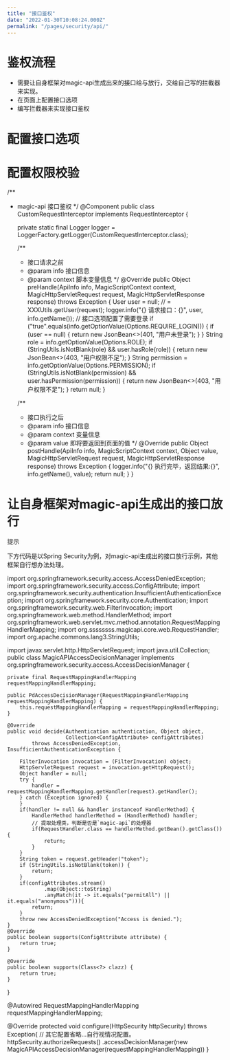 ```yaml
---
title: "接口鉴权"
date: "2022-01-30T10:08:24.000Z"
permalink: "/pages/security/api/"
---
```

# 鉴权流程

 * 需要让自身框架对magic-api生成出来的接口给与放行，交给自己写的拦截器来实现。
 * 在页面上配置接口选项
 * 编写拦截器来实现接口鉴权


# 配置接口选项




# 配置权限校验

/**
 * magic-api 接口鉴权
 */
@Component
public class CustomRequestInterceptor implements RequestInterceptor {

	private static final Logger logger = LoggerFactory.getLogger(CustomRequestInterceptor.class);

	/**
	 * 接口请求之前
	 * @param info	接口信息
	 * @param context	脚本变量信息
	 */
	@Override
	public Object preHandle(ApiInfo info, MagicScriptContext context, MagicHttpServletRequest request, MagicHttpServletResponse response) throws Exception {
		User user = null; // = XXXUtils.getUser(request);
		logger.info("{} 请求接口：{}", user, info.getName());
		// 接口选项配置了需要登录
		if ("true".equals(info.getOptionValue(Options.REQUIRE_LOGIN))) {
			if (user == null) {
				return new JsonBean<>(401, "用户未登录");
			}
		}
		String role = info.getOptionValue(Options.ROLE);
		if (StringUtils.isNotBlank(role) && user.hasRole(role)) {
			return new JsonBean<>(403, "用户权限不足");
		}
		String permission = info.getOptionValue(Options.PERMISSION);
		if (StringUtils.isNotBlank(permission) && user.hasPermission(permission)) {
			return new JsonBean<>(403, "用户权限不足");
		}
		return null;
	}

	/**
	 * 接口执行之后
	 * @param info	接口信息
	 * @param context	变量信息
	 * @param value 即将要返回到页面的值
	 */
	@Override
	public Object postHandle(ApiInfo info, MagicScriptContext context, Object value, MagicHttpServletRequest request, MagicHttpServletResponse response) throws Exception {
		logger.info("{} 执行完毕，返回结果:{}", info.getName(), value);
		return null;
	}
}



# 让自身框架对magic-api生成出的接口放行

提示

下方代码是以Spring Security为例，对magic-api生成出的接口放行示例，其他框架自行想办法处理。

import org.springframework.security.access.AccessDeniedException;
import org.springframework.security.access.ConfigAttribute;
import org.springframework.security.authentication.InsufficientAuthenticationException;
import org.springframework.security.core.Authentication;
import org.springframework.security.web.FilterInvocation;
import org.springframework.web.method.HandlerMethod;
import org.springframework.web.servlet.mvc.method.annotation.RequestMappingHandlerMapping;
import org.ssssssss.magicapi.core.web.RequestHandler;
import org.apache.commons.lang3.StringUtils;

import javax.servlet.http.HttpServletRequest;
import java.util.Collection;
public class MagicAPIAccessDecisionManager implements org.springframework.security.access.AccessDecisionManager {

    private final RequestMappingHandlerMapping requestMappingHandlerMapping;

    public PdAccessDecisionManager(RequestMappingHandlerMapping requestMappingHandlerMapping) {
        this.requestMappingHandlerMapping = requestMappingHandlerMapping;
    }

    @Override
    public void decide(Authentication authentication, Object object,
                       Collection<ConfigAttribute> configAttributes)
            throws AccessDeniedException, InsufficientAuthenticationException {

        FilterInvocation invocation = (FilterInvocation) object;
        HttpServletRequest request = invocation.getHttpRequest();
        Object handler = null;
        try {
            handler = requestMappingHandlerMapping.getHandler(request).getHandler();
        } catch (Exception ignored) {
        }
        if(handler != null && handler instanceof HandlerMethod) {
            HandlerMethod handlerMethod = (HandlerMethod) handler;
            // 提取处理类，判断是否是`magic-api`的处理器
            if(RequestHandler.class == handlerMethod.getBean().getClass()){
                return;
            }
        }
        String token = request.getHeader("token");
        if (StringUtils.isNotBlank(token)) {
            return;
        }
        if(configAttributes.stream()
                .map(Object::toString)
                .anyMatch(it -> it.equals("permitAll") || it.equals("anonymous"))){
            return;
        }
        throw new AccessDeniedException("Access is denied.");
    }
    @Override
    public boolean supports(ConfigAttribute attribute) {
        return true;
    }

    @Override
    public boolean supports(Class<?> clazz) {
        return true;
    }
}


@Autowired
RequestMappingHandlerMapping requestMappingHandlerMapping;

@Override
protected void configure(HttpSecurity httpSecurity) throws Exception{
	// 其它配置省略...自行视情况配置。
    httpSecurity.authorizeRequests()
        .accessDecisionManager(new MagicAPIAccessDecisionManager(requestMappingHandlerMapping))
}
